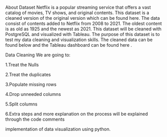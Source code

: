 About Dataset
Netflix is a popular streaming service that offers a vast catalog of movies, TV shows, and original contents. This dataset is a cleaned version of the original version which can be found here. The data consist of contents added to Netflix from 2008 to 2021. The oldest content is as old as 1925 and the newest as 2021. This dataset will be cleaned with PostgreSQL and visualized with Tableau. The purpose of this dataset is to test my data cleaning and visualization skills. The cleaned data can be found below and the Tableau dashboard can be found here .

Data Cleaning
We are going to:

1.Treat the Nulls


2.Treat the duplicates


3.Populate missing rows


4.Drop unneeded columns


5.Split columns


6.Extra steps and more explanation on the process will be explained through the code comments


implementation of data visualization using python.

